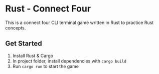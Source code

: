 # Rust - Connect Four

This is a connect four CLI terminal game written in Rust to practice Rust concepts.

## Get Started

1. Install Rust & Cargo
2. In project folder, install dependencies with `cargo build`
3. Run `cargo run` to start the game
